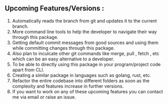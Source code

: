 ## Upcoming Features/Versions :

1. Automatically reads the branch from git and updates it to the current branch.
2. More command line tools to help the developer to navigate their way through this package.
3. Getting default commit messages from good sources and using them while committing changes through this package.
4. Also plan to inculcate other git commands like merge, pull , fetch , etc which can be an easy alternative to a developer.
5. To be able to directly using this package in your program/project code apart from CLI.
6. Creating a similar package in languages such as golang, rust, etc.
7. Refactor the entire codebase into different folders as soon as the complexity and features increase in further versions.
8. If you want to work on any of these upcoming features you can contact me via email or raise an issue.

